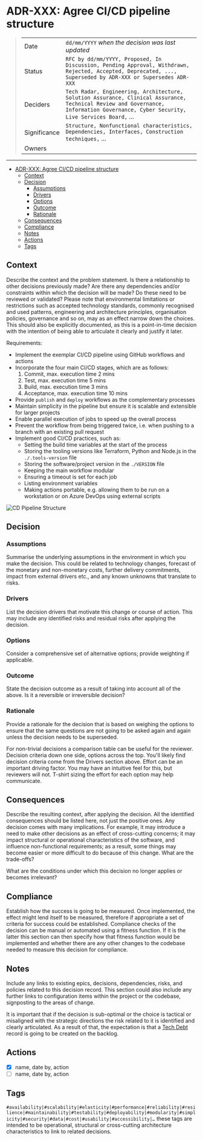 # ADR-XXX: Agree CI/CD pipeline structure

> |              |                                                                                                                                                                                    |
> | ------------ | ---------------------------------------------------------------------------------------------------------------------------------------------------------------------------------- |
> | Date         | `dd/mm/YYYY` _when the decision was last updated_                                                                                                                                  |
> | Status       | `RFC by dd/mm/YYYY, Proposed, In Discussion, Pending Approval, Withdrawn, Rejected, Accepted, Deprecated, ..., Superseded by ADR-XXX or Supersedes ADR-XXX`                        |
> | Deciders     | `Tech Radar, Engineering, Architecture, Solution Assurance, Clinical Assurance, Technical Review and Governance, Information Governance, Cyber Security, Live Services Board,` ... |
> | Significance | `Structure, Nonfunctional characteristics, Dependencies, Interfaces, Construction techniques,` ...                                                                                 |
> | Owners       |                                                                                                                                                                                    |

---

- [ADR-XXX: Agree CI/CD pipeline structure](#adr-xxx-agree-cicd-pipeline-structure)
  - [Context](#context)
  - [Decision](#decision)
    - [Assumptions](#assumptions)
    - [Drivers](#drivers)
    - [Options](#options)
    - [Outcome](#outcome)
    - [Rationale](#rationale)
  - [Consequences](#consequences)
  - [Compliance](#compliance)
  - [Notes](#notes)
  - [Actions](#actions)
  - [Tags](#tags)

## Context

Describe the context and the problem statement. Is there a relationship to other decisions previously made? Are there any dependencies and/or constraints within which the decision will be made? Do these need to be reviewed or validated? Please note that environmental limitations or restrictions such as accepted technology standards, commonly recognised and used patterns, engineering and architecture principles, organisation policies, governance and so on, may as an effect narrow down the choices. This should also be explicitly documented, as this is a point-in-time decision with the intention of being able to articulate it clearly and justify it later.

Requirements:

- Implement the exemplar CI/CD pipeline using GitHub workflows and actions
- Incorporate the four main CI/CD stages, which are as follows:
  1. Commit, max. execution time 2 mins
  2. Test, max. execution time 5 mins
  3. Build, max. execution time 3 mins
  4. Acceptance, max. execution time 10 mins
- Provide `publish` and `deploy` workflows as the complementary processes
- Maintain simplicity in the pipeline but ensure it is scalable and extensible for larger projects
- Enable parallel execution of jobs to speed up the overall process
- Prevent the workflow from being triggered twice, i.e. when pushing to a branch with an existing pull request
- Implement good CI/CD practices, such as:
  - Setting the build time variables at the start of the process
  - Storing the tooling versions like Terraform, Python and Node.js in the `./.tools-version` file
  - Storing the software/project version in the `./VERSION` file
  - Keeping the main workflow modular
  - Ensuring a timeout is set for each job
  - Listing environment variables
  - Making actions portable, e.g. allowing them to be run on a workstation or on Azure DevOps using external scripts

![CD Pipeline Structure](../diagrams/CD%20Pipeline%20Structure.png)

## Decision

### Assumptions

Summarise the underlying assumptions in the environment in which you make the decision. This could be related to technology changes, forecast of the monetary and non-monetary costs, further delivery commitments, impact from external drivers etc., and any known unknowns that translate to risks.

### Drivers

List the decision drivers that motivate this change or course of action. This may include any identified risks and residual risks after applying the decision.

### Options

Consider a comprehensive set of alternative options; provide weighting if applicable.

### Outcome

State the decision outcome as a result of taking into account all of the above. Is it a reversible or irreversible decision?

### Rationale

Provide a rationale for the decision that is based on weighing the options to ensure that the same questions are not going to be asked again and again unless the decision needs to be superseded.

For non-trivial decisions a comparison table can be useful for the reviewer. Decision criteria down one side, options across the top. You'll likely find decision criteria come from the Drivers section above. Effort can be an important driving factor. You may have an intuitive feel for this, but reviewers will not. T-shirt sizing the effort for each option may help communicate.

## Consequences

Describe the resulting context, after applying the decision. All the identified consequences should be listed here, not just the positive ones. Any decision comes with many implications. For example, it may introduce a need to make other decisions as an effect of cross-cutting concerns; it may impact structural or operational characteristics of the software, and influence non-functional requirements; as a result, some things may become easier or more difficult to do because of this change. What are the trade-offs?

What are the conditions under which this decision no longer applies or becomes irrelevant?

## Compliance

Establish how the success is going to be measured. Once implemented, the effect might lend itself to be measured, therefore if appropriate a set of criteria for success could be established. Compliance checks of the decision can be manual or automated using a fitness function. If it is the latter this section can then specify how that fitness function would be implemented and whether there are any other changes to the codebase needed to measure this decision for compliance.

## Notes

Include any links to existing epics, decisions, dependencies, risks, and policies related to this decision record. This section could also include any further links to configuration items within the project or the codebase, signposting to the areas of change.

It is important that if the decision is sub-optimal or the choice is tactical or misaligned with the strategic directions the risk related to it is identified and clearly articulated. As a result of that, the expectation is that a [Tech Debt](./tech-debt.md) record is going to be created on the backlog.

## Actions

- [x] name, date by, action
- [ ] name, date by, action

## Tags

`#availability|#scalability|#elasticity|#performance|#reliability|#resilience|#maintainability|#testability|#deployability|#modularity|#simplicity|#security|#data|#cost|#usability|#accessibility|…` these tags are intended to be operational, structural or cross-cutting architecture characteristics to link to related decisions.
